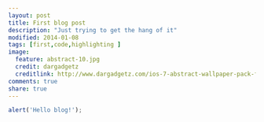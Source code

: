 ```yaml
---
layout: post
title: First blog post
description: "Just trying to get the hang of it"
modified: 2014-01-08
tags: [first,code,highlighting ]
image:
  feature: abstract-10.jpg
  credit: dargadgetz
  creditlink: http://www.dargadgetz.com/ios-7-abstract-wallpaper-pack-for-iphone-5-and-ipod-touch-retina/
comments: true
share: true  
---
```


~~~ javascript
alert('Hello blog!');
~~~